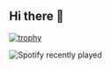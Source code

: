 ## Hi there 👋


[![trophy](https://github-profile-trophy.vercel.app/?username=Satyarth-2003)](https://github.com/Satyarth-2003/github-profile-trophy)


![Spotify recently played](https://spotify-recently-played-readme.vercel.app/api?user=jeffreyca16)
